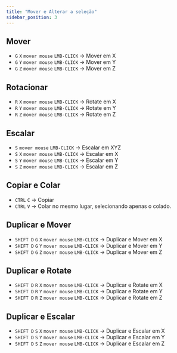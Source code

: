 ```yaml
---
title: "Mover e Alterar a seleção"
sidebar_position: 3
---
```


## Mover
- `G` `X` `mover mouse` `LMB-CLICK` -> Mover em X
- `G` `Y` `mover mouse` `LMB-CLICK` -> Mover em Y
- `G` `Z` `mover mouse` `LMB-CLICK` -> Mover em Z

## Rotacionar
- `R` `X` `mover mouse` `LMB-CLICK` -> Rotate em X
- `R` `Y` `mover mouse` `LMB-CLICK` -> Rotate em Y
- `R` `Z` `mover mouse` `LMB-CLICK` -> Rotate em Z

## Escalar
- `S` `mover mouse` `LMB-CLICK` -> Escalar em XYZ 
- `S` `X` `mover mouse` `LMB-CLICK` -> Escalar em X
- `S` `Y` `mover mouse` `LMB-CLICK` -> Escalar em Y
- `S` `Z` `mover mouse` `LMB-CLICK` -> Escalar em Z

## Copiar e Colar
- `CTRL` `C` -> Copiar
- `CTRL` `V` -> Colar no mesmo lugar, selecionando apenas o colado.

## Duplicar e Mover
- `SHIFT D` `G` `X` `mover mouse` `LMB-CLICK` -> Duplicar e Mover em X
- `SHIFT D` `G` `Y` `mover mouse` `LMB-CLICK` -> Duplicar e Mover em Y
- `SHIFT D` `G` `Z` `mover mouse` `LMB-CLICK` -> Duplicar e Mover em Z

## Duplicar e Rotate
- `SHIFT D` `R` `X` `mover mouse` `LMB-CLICK` -> Duplicar e Rotate em X
- `SHIFT D` `R` `Y` `mover mouse` `LMB-CLICK` -> Duplicar e Rotate em Y
- `SHIFT D` `R` `Z` `mover mouse` `LMB-CLICK` -> Duplicar e Rotate em Z

## Duplicar e Escalar
- `SHIFT D` `S` `X` `mover mouse` `LMB-CLICK` -> Duplicar e Escalar em X
- `SHIFT D` `S` `Y` `mover mouse` `LMB-CLICK` -> Duplicar e Escalar em Y
- `SHIFT D` `S` `Z` `mover mouse` `LMB-CLICK` -> Duplicar e Escalar em Z